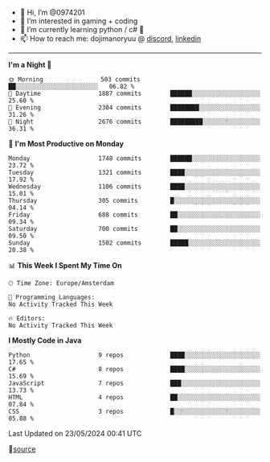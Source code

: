 - 👋 Hi, I’m @0974201
- 👀 I’m interested in gaming + coding
- 🌱 I’m currently learning python / c# 🐍
- 📫 How to reach me: dojimanoryuu @ [discord](https://discord.com "please let me know that you found me on github"), [linkedin](https://www.linkedin.com/in/sonprakiki/)  

<!---
0974201/0974201 is a ✨ special ✨ repository because its `README.md` (this file) appears on your GitHub profile.
You can click the Preview link to take a look at your changes.
--->

----
<!--START_SECTION:waka-->
**I'm a Night 🦉** 

```text
🌞 Morning                503 commits         ██░░░░░░░░░░░░░░░░░░░░░░░   06.82 % 
🌆 Daytime                1887 commits        ██████░░░░░░░░░░░░░░░░░░░   25.60 % 
🌃 Evening                2304 commits        ████████░░░░░░░░░░░░░░░░░   31.26 % 
🌙 Night                  2676 commits        █████████░░░░░░░░░░░░░░░░   36.31 % 
```
📅 **I'm Most Productive on Monday** 

```text
Monday                   1748 commits        ██████░░░░░░░░░░░░░░░░░░░   23.72 % 
Tuesday                  1321 commits        ████░░░░░░░░░░░░░░░░░░░░░   17.92 % 
Wednesday                1106 commits        ████░░░░░░░░░░░░░░░░░░░░░   15.01 % 
Thursday                 305 commits         █░░░░░░░░░░░░░░░░░░░░░░░░   04.14 % 
Friday                   688 commits         ██░░░░░░░░░░░░░░░░░░░░░░░   09.34 % 
Saturday                 700 commits         ██░░░░░░░░░░░░░░░░░░░░░░░   09.50 % 
Sunday                   1502 commits        █████░░░░░░░░░░░░░░░░░░░░   20.38 % 
```


📊 **This Week I Spent My Time On** 

```text
🕑︎ Time Zone: Europe/Amsterdam

💬 Programming Languages: 
No Activity Tracked This Week

🔥 Editors: 
No Activity Tracked This Week
```

**I Mostly Code in Java** 

```text
Python                   9 repos             ████░░░░░░░░░░░░░░░░░░░░░   17.65 % 
C#                       8 repos             ████░░░░░░░░░░░░░░░░░░░░░   15.69 % 
JavaScript               7 repos             ███░░░░░░░░░░░░░░░░░░░░░░   13.73 % 
HTML                     4 repos             ██░░░░░░░░░░░░░░░░░░░░░░░   07.84 % 
CSS                      3 repos             █░░░░░░░░░░░░░░░░░░░░░░░░   05.88 % 
```




 Last Updated on 23/05/2024 00:41 UTC
<!--END_SECTION:waka-->
🔗[source](https://github.com/anmol098/waka-readme-stats/)
